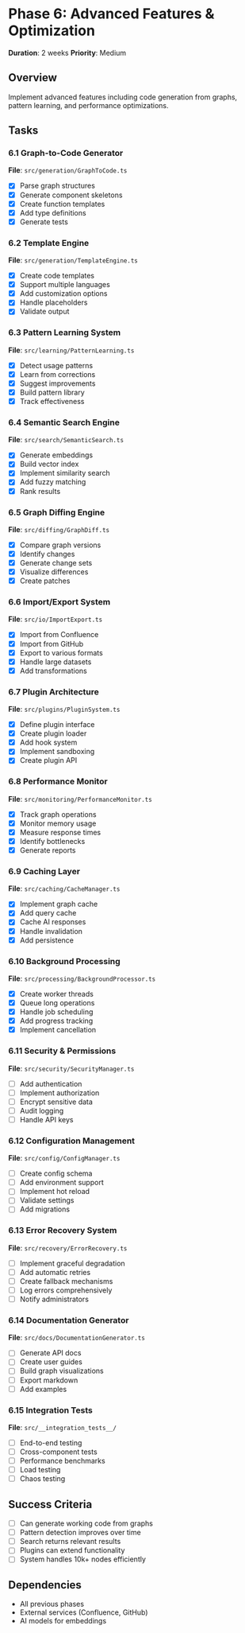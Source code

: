 # Phase 6: Advanced Features & Optimization
**Duration**: 2 weeks
**Priority**: Medium

## Overview
Implement advanced features including code generation from graphs, pattern learning, and performance optimizations.

## Tasks

### 6.1 Graph-to-Code Generator
**File**: `src/generation/GraphToCode.ts`

- [x] Parse graph structures
- [x] Generate component skeletons
- [x] Create function templates
- [x] Add type definitions
- [x] Generate tests

### 6.2 Template Engine
**File**: `src/generation/TemplateEngine.ts`

- [x] Create code templates
- [x] Support multiple languages
- [x] Add customization options
- [x] Handle placeholders
- [x] Validate output

### 6.3 Pattern Learning System
**File**: `src/learning/PatternLearning.ts`

- [x] Detect usage patterns
- [x] Learn from corrections
- [x] Suggest improvements
- [x] Build pattern library
- [x] Track effectiveness

### 6.4 Semantic Search Engine
**File**: `src/search/SemanticSearch.ts`

- [x] Generate embeddings
- [x] Build vector index
- [x] Implement similarity search
- [x] Add fuzzy matching
- [x] Rank results

### 6.5 Graph Diffing Engine
**File**: `src/diffing/GraphDiff.ts`

- [x] Compare graph versions
- [x] Identify changes
- [x] Generate change sets
- [x] Visualize differences
- [x] Create patches

### 6.6 Import/Export System
**File**: `src/io/ImportExport.ts`

- [x] Import from Confluence
- [x] Import from GitHub
- [x] Export to various formats
- [x] Handle large datasets
- [x] Add transformations

### 6.7 Plugin Architecture
**File**: `src/plugins/PluginSystem.ts`

- [x] Define plugin interface
- [x] Create plugin loader
- [x] Add hook system
- [x] Implement sandboxing
- [x] Create plugin API

### 6.8 Performance Monitor
**File**: `src/monitoring/PerformanceMonitor.ts`

- [x] Track graph operations
- [x] Monitor memory usage
- [x] Measure response times
- [x] Identify bottlenecks
- [x] Generate reports

### 6.9 Caching Layer
**File**: `src/caching/CacheManager.ts`

- [x] Implement graph cache
- [x] Add query cache
- [x] Cache AI responses
- [x] Handle invalidation
- [x] Add persistence

### 6.10 Background Processing
**File**: `src/processing/BackgroundProcessor.ts`

- [x] Create worker threads
- [x] Queue long operations
- [x] Handle job scheduling
- [x] Add progress tracking
- [x] Implement cancellation

### 6.11 Security & Permissions
**File**: `src/security/SecurityManager.ts`

- [ ] Add authentication
- [ ] Implement authorization
- [ ] Encrypt sensitive data
- [ ] Audit logging
- [ ] Handle API keys

### 6.12 Configuration Management
**File**: `src/config/ConfigManager.ts`

- [ ] Create config schema
- [ ] Add environment support
- [ ] Implement hot reload
- [ ] Validate settings
- [ ] Add migrations

### 6.13 Error Recovery System
**File**: `src/recovery/ErrorRecovery.ts`

- [ ] Implement graceful degradation
- [ ] Add automatic retries
- [ ] Create fallback mechanisms
- [ ] Log errors comprehensively
- [ ] Notify administrators

### 6.14 Documentation Generator
**File**: `src/docs/DocumentationGenerator.ts`

- [ ] Generate API docs
- [ ] Create user guides
- [ ] Build graph visualizations
- [ ] Export markdown
- [ ] Add examples

### 6.15 Integration Tests
**File**: `src/__integration_tests__/`

- [ ] End-to-end testing
- [ ] Cross-component tests
- [ ] Performance benchmarks
- [ ] Load testing
- [ ] Chaos testing

## Success Criteria
- [ ] Can generate working code from graphs
- [ ] Pattern detection improves over time
- [ ] Search returns relevant results
- [ ] Plugins can extend functionality
- [ ] System handles 10k+ nodes efficiently

## Dependencies
- All previous phases
- External services (Confluence, GitHub)
- AI models for embeddings